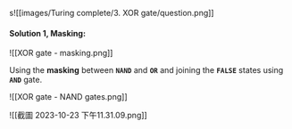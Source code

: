 s![[images/Turing complete/3. XOR gate/question.png]]


#### Solution 1, Masking:

![[XOR gate - masking.png]]

Using the **masking** between **`NAND`** and **`OR`** and joining the **`FALSE`** states using **`AND`** gate. 


![[XOR gate - NAND gates.png]]


![[截圖 2023-10-23 下午11.31.09.png]]
